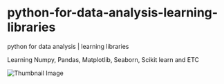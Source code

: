 # python-for-data-analysis-learning-libraries
python for data analysis | learning libraries

Learning Numpy, Pandas, Matplotlib, Seaborn, Scikit learn and ETC

![Thumbnail Image]([https://github.com/CodeVerse-team/python-for-data-analysis-learning-libraries/blob/main/Images/ChatGPT%20Image%20Sep%208%2C%202025%2C%2010_07_53%20AM.png])

